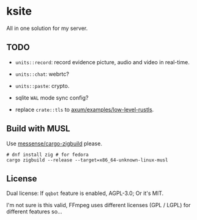 # ksite

All in one solution for my server.

## TODO

- `units::record`: record evidence picture, audio and video in real-time.

- `units::chat`: webrtc?

- `units::paste`: crypto.

- sqlite `WAL` mode sync config?

- replace `crate::tls` to [axum/examples/low-level-rustls](https://github.com/tokio-rs/axum/blob/main/examples/low-level-rustls/src/main.rs).

## Build with MUSL

Use [messense/cargo-zigbuild](https://github.com/messense/cargo-zigbuild) please.

```
# dnf install zig # for fedora
cargo zigbuild --release --target=x86_64-unknown-linux-musl
```

## License

Dual license: If `qqbot` feature is enabled, AGPL-3.0; Or it's MIT.

I'm not sure is this valid, FFmpeg uses different licenses (GPL / LGPL) for different features so...
